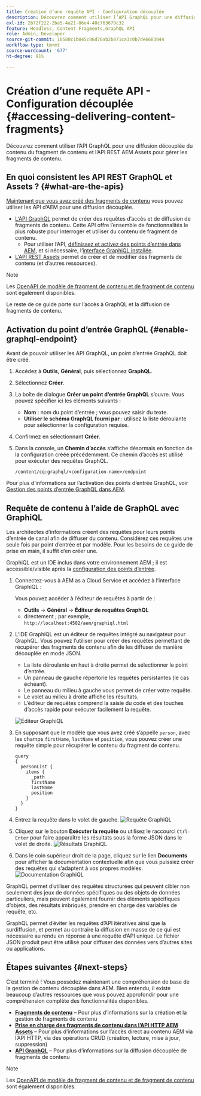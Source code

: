 ```yaml
---
title: Création d’une requête API - Configuration découplée
description: Découvrez comment utiliser l’API GraphQL pour une diffusion découplée du contenu du fragment de contenu et l’API REST AEM Assets pour gérer les fragments de contenu.
exl-id: 2b72f222-2ba5-4a21-86e4-40c763679c32
feature: Headless, Content Fragments,GraphQL API
role: Admin, Developer
source-git-commit: 10580c1b045c86d76ab2b871ca3c0b7de6683044
workflow-type: tm+mt
source-wordcount: '677'
ht-degree: 91%

---
```


# Création d’une requête API - Configuration découplée {#accessing-delivering-content-fragments}

Découvrez comment utiliser l’API GraphQL pour une diffusion découplée du contenu du fragment de contenu et l’API REST AEM Assets pour gérer les fragments de contenu.

## En quoi consistent les API REST GraphQL et Assets ? {#what-are-the-apis}

[Maintenant que vous avez créé des fragments de contenu](create-content-fragment.md) vous pouvez utiliser les API d’AEM pour une diffusion découplée.

* [L’API GraphQL](/help/headless/graphql-api/content-fragments.md) permet de créer des requêtes d’accès et de diffusion de fragments de contenu. Cette API offre l’ensemble de fonctionnalités le plus robuste pour interroger et utiliser du contenu de fragment de contenu.
   * Pour utiliser l’API, [définissez et activez des points d’entrée dans AEM](/help/headless/graphql-api/graphql-endpoint.md), et si nécessaire, l’[interface GraphiQL installée](/help/headless/graphql-api/graphiql-ide.md).
* [L’API REST Assets](/help/assets/content-fragments/assets-api-content-fragments.md) permet de créer et de modifier des fragments de contenu (et d’autres ressources).

>[!NOTE]
>
>Les [OpenAPI de modèle de fragment de contenu et de fragment de contenu](/help/headless/content-fragment-openapis.md) sont également disponibles.

Le reste de ce guide porte sur l’accès à GraphQL et la diffusion de fragments de contenu.

## Activation du point d’entrée GraphQL {#enable-graphql-endpoint}

Avant de pouvoir utiliser les API GraphQL, un point d’entrée GraphQL doit être créé.

1. Accédez à **Outils**, **Général**, puis sélectionnez **GraphQL**.
1. Sélectionnez **Créer**.
1. La boîte de dialogue **Créer un point d’entrée GraphQL** s’ouvre. Vous pouvez spécifier ici les éléments suivants :
   * **Nom** : nom du point d’entrée ; vous pouvez saisir du texte.
   * **Utiliser le schéma GraphQL fourni par** : utilisez la liste déroulante pour sélectionner la configuration requise.
1. Confirmez en sélectionnant **Créer**.
1. Dans la console, un **Chemin d’accès** s’affiche désormais en fonction de la configuration créée précédemment. Ce chemin d’accès est utilisé pour exécuter des requêtes GraphQL.

   ```
   /content/cq:graphql/<configuration-name>/endpoint
   ```

Pour plus d’informations sur l’activation des points d’entrée GraphQL, voir [Gestion des points d’entrée GraphQL dans AEM](/help/headless/graphql-api/graphql-endpoint.md).

## Requête de contenu à l’aide de GraphQL avec GraphiQL

Les architectes d’informations créent des requêtes pour leurs points d’entrée de canal afin de diffuser du contenu. Considérez ces requêtes une seule fois par point d’entrée et par modèle. Pour les besoins de ce guide de prise en main, il suffit d’en créer une.

GraphiQL est un IDE inclus dans votre environnement AEM ; il est accessible/visible après la [configuration des points d’entrée](#enable-graphql-endpoint).

1. Connectez-vous à AEM as a Cloud Service et accédez à l’interface GraphiQL :

   Vous pouvez accéder à l’éditeur de requêtes à partir de :

   * **Outils** -> **Général** -> **Éditeur de requêtes GraphQL**
   * directement ; par exemple, `http://localhost:4502/aem/graphiql.html`

1. L’IDE GraphiQL est un éditeur de requêtes intégré au navigateur pour GraphQL. Vous pouvez l’utiliser pour créer des requêtes permettant de récupérer des fragments de contenu afin de les diffuser de manière découplée en mode JSON.
   * La liste déroulante en haut à droite permet de sélectionner le point d’entrée.
   * Un panneau de gauche répertorie les requêtes persistantes (le cas échéant).
   * Le panneau du milieu à gauche vous permet de créer votre requête.
   * Le volet au milieu à droite affiche les résultats.
   * L’éditeur de requêtes comprend la saisie du code et des touches d’accès rapide pour exécuter facilement la requête.

   ![Éditeur GraphiQL](../assets/graphiql.png)

1. En supposant que le modèle que vous avez créé s’appelle `person`, avec les champs `firstName`, `lastName` et `position`, vous pouvez créer une requête simple pour récupérer le contenu du fragment de contenu.

   ```text
   query 
   {
     personList {
       items {
         _path
         firstName
         lastName
         position
       }
     }
   }
   ```

1. Entrez la requête dans le volet de gauche.
   ![Requête GraphiQL](../assets/graphiql-query.png)

1. Cliquez sur le bouton **Exécuter la requête** ou utilisez le raccourci `Ctrl-Enter` pour faire apparaître les résultats sous la forme JSON dans le volet de droite.
   ![Résultats GraphiQL](../assets/graphiql-results.png)

1. Dans le coin supérieur droit de la page, cliquez sur le lien **Documents** pour afficher la documentation contextuelle afin que vous puissiez créer des requêtes qui s’adaptent à vos propres modèles.
   ![Documentation GraphiQL](../assets/graphiql-documentation.png)

GraphQL permet d’utiliser des requêtes structurées qui peuvent cibler non seulement des jeux de données spécifiques ou des objets de données particuliers, mais peuvent également fournir des éléments spécifiques d’objets, des résultats imbriqués, prendre en charge des variables de requête, etc.

GraphQL permet d’éviter les requêtes d’API itératives ainsi que la surdiffusion, et permet au contraire la diffusion en masse de ce qui est nécessaire au rendu en réponse à une requête d’API unique. Le fichier JSON produit peut être utilisé pour diffuser des données vers d’autres sites ou applications.

## Étapes suivantes {#next-steps}

C’est terminé ! Vous possédez maintenant une compréhension de base de la gestion de contenu découplée dans AEM. Bien entendu, il existe beaucoup d’autres ressources que vous pouvez approfondir pour une compréhension complète des fonctionnalités disponibles.

* **[Fragments de contenu](/help/sites-cloud/administering/content-fragments/managing.md)** – Pour plus d’informations sur la création et la gestion de fragments de contenu
* **[Prise en charge des fragments de contenu dans l’API HTTP AEM Assets](/help/assets/content-fragments/assets-api-content-fragments.md)** – Pour plus d’informations sur l’accès direct au contenu AEM via l’API HTTP, via des opérations CRUD (création, lecture, mise à jour, suppression)
* **[API GraphQL](/help/headless/graphql-api/content-fragments.md)** – Pour plus d’informations sur la diffusion découplée de fragments de contenu

>[!NOTE]
>
>Les [OpenAPI de modèle de fragment de contenu et de fragment de contenu](/help/headless/content-fragment-openapis.md) sont également disponibles.
